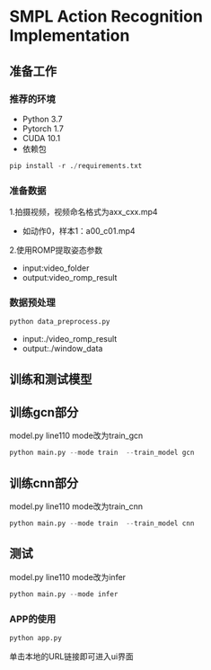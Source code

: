 # SMPL Action Recognition Implementation 
## 准备工作

### 推荐的环境
* Python 3.7
* Pytorch 1.7
* CUDA 10.1
* 依赖包
```python
pip install -r ./requirements.txt
```

### 准备数据
1.拍摄视频，视频命名格式为axx_cxx.mp4
- 如动作0，样本1：a00_c01.mp4

2.使用ROMP提取姿态参数
- input:video_folder
- output:video_romp_result

### 数据预处理
```python
python data_preprocess.py
```
- input:./video_romp_result
- output:./window_data

## 训练和测试模型

## 训练gcn部分
model.py line110 mode改为train_gcn

```python
python main.py --mode train  --train_model gcn
```

## 训练cnn部分
model.py line110 mode改为train_cnn
```python
python main.py --mode train  --train_model cnn
```

## 测试
model.py line110 mode改为infer
```python
python main.py --mode infer
```
### APP的使用
```python
python app.py
```
单击本地的URL链接即可进入ui界面




